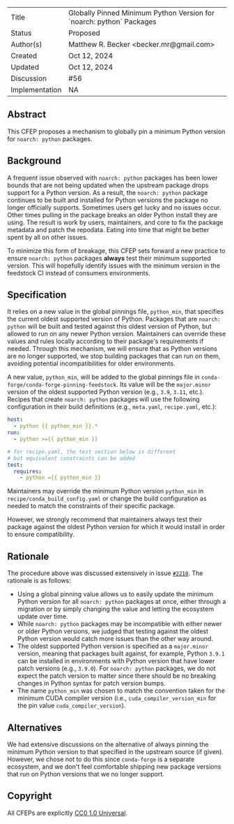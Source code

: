 
<table>
<tr><td> Title </td><td> Globally Pinned Minimum Python Version for `noarch: python` Packages </td>
<tr><td> Status </td><td> Proposed </td></tr>
<tr><td> Author(s) </td><td> Matthew R. Becker &lt;becker.mr@gmail.com&gt;</td></tr>
<tr><td> Created </td><td> Oct 12, 2024</td></tr>
<tr><td> Updated </td><td> Oct 12, 2024</td></tr>
<tr><td> Discussion </td><td> #56 </td></tr>
<tr><td> Implementation </td><td> NA </td></tr>
</table>

## Abstract

This CFEP proposes a mechanism to globally pin a minimum Python version for `noarch: python` packages.

## Background

A frequent issue observed with `noarch: python` packages has been lower bounds that are not being updated when the upstream package drops support for a Python version. As a result, the `noarch: python` package continues to be built and installed for Python versions the package no longer officially supports. Sometimes users get lucky and no issues occur. Other times pulling in the package breaks an older Python install they are using. The result is work by users, maintainers, and core to fix the package metadata and patch the repodata. Eating into time that might be better spent by all on other issues.

To minimize this form of breakage, this CFEP sets forward a new practice to ensure `noarch: python` packages **always** test their minimum supported version. This will hopefully identify issues with the minimum version in the feedstock CI instead of consumers environments. 

## Specification

It relies on a new value in the global pinnings file, `python_min`, that specifies the current oldest supported version of Python. Packages that are `noarch: python` will be built and tested against this oldest version of Python, but allowed to run on any newer Python version. Maintainers can override these values and rules locally according to their package's requirements if needed. Through this mechanism, we will ensure that as Python versions are no longer supported, we stop building packages that can run on them, avoiding potential incompatibilities for older environments.

A new value, `python_min`, will be added to the global pinnings file in `conda-forge/conda-forge-pinning-feedstock`. Its value will be the `major.minor` version of the oldest supported Python version (e.g., `3.9`, `3.11`, etc.). Recipes that create `noarch: python` packages will use the following configuration in their build definitions (e.g., `meta.yaml`, `recipe.yaml`, etc.):

```yaml
host:
  - python {{ python_min }}.*
run:
  - python >={{ python_min }}

# for recipe.yaml, the test section below is different
# but equivalent constraints can be added
test:
  requires:
    - python ={{ python_min }}
```

Maintainers may override the minimum Python version `python_min` in `recipe/conda_build_config.yaml` or change the build configuration as needed to match the constraints of their specific package.

However, we strongly recommend that maintainers always test their package against the oldest Python version for which it would install in order to ensure compatibility.

## Rationale

The procedure above was discussed extensively in issue [`#2210`](https://github.com/conda-forge/conda-forge.github.io/issues/2210). The rationale is as follows:

- Using a global pinning value allows us to easily update the minimum Python version for all `noarch: python` packages at once, either through a migration or by simply changing the value and letting the ecosystem update over time.
- While `noarch: python` packages may be incompatible with either newer or older Python versions, we judged that testing against the oldest Python version would catch more issues than the other way around.
- The oldest supported Python version is specified as a `major.minor` version, meaning that packages built against, for example, Python `3.9.1` can be installed in environments with Python version that have lower patch versions (e.g., `3.9.0`). For `noarch: python` packages, we do not expect the patch version to matter since there should be no breaking changes in Python syntax for patch version bumps.
- The name `python_min` was chosen to match the convention taken for the minimum CUDA compiler version (i.e., `cuda_compiler_version_min` for the pin value `cuda_compiler_version`).

## Alternatives

We had extensive discussions on the alternative of always pinning the minimum Python version to that specified in the upstream source (if given). However, we chose not to do this since `conda-forge` is a separate ecosystem, and we don't feel comfortable shipping new package versions that run on Python versions that we no longer support.

## Copyright

All CFEPs are explicitly [CC0 1.0 Universal](https://creativecommons.org/publicdomain/zero/1.0/).
